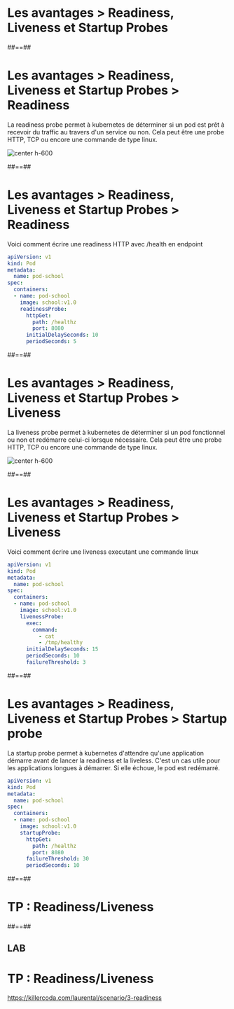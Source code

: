 <!-- .slide: class="transition-bg-sfeir-3"-->

# Les avantages > **Readiness, Liveness et Startup Probes**

##==##

<!-- .slide: -->

# Les avantages > Readiness, Liveness et Startup Probes > **Readiness**

La readiness probe permet à kubernetes de déterminer si un pod est prêt à recevoir du traffic au travers d'un service ou non. Cela peut être une probe HTTP, TCP ou encore une commande de type linux.

![center h-600](./assets/images/readiness.png)

##==##

<!-- .slide: class="with-code-bg-dark" -->

# Les avantages > Readiness, Liveness et Startup Probes > **Readiness**

Voici comment écrire une readiness HTTP avec /health en endpoint

```yaml
apiVersion: v1
kind: Pod
metadata:
  name: pod-school
spec:
  containers:
  - name: pod-school
    image: school:v1.0
    readinessProbe:
      httpGet:
        path: /healthz
        port: 8080
      initialDelaySeconds: 10
      periodSeconds: 5
```

##==##

<!-- .slide: -->

# Les avantages > Readiness, Liveness et Startup Probes > **Liveness**

La liveness probe permet à kubernetes de déterminer si un pod fonctionnel ou non et redémarre celui-ci lorsque nécessaire. Cela peut être une probe HTTP, TCP ou encore une commande de type linux.

![center h-600](./assets/images/liveness.png)

##==##

<!-- .slide: class="with-code-bg-dark" -->

# Les avantages > Readiness, Liveness et Startup Probes > **Liveness**

Voici comment écrire une liveness executant une commande linux

```yaml
apiVersion: v1
kind: Pod
metadata:
  name: pod-school
spec:
  containers:
  - name: pod-school
    image: school:v1.0
    livenessProbe:
      exec:
        command:
          - cat
          - /tmp/healthy
      initialDelaySeconds: 15
      periodSeconds: 10
      failureThreshold: 3
```

##==##

<!-- .slide: class="with-code-bg-dark" -->

# Les avantages > Readiness, Liveness et Startup Probes > **Startup probe**

La startup probe permet à kubernetes d'attendre qu'une application démarre avant de lancer la readiness et la liveless. C'est un cas utile pour les applications longues à démarrer. Si elle échoue, le pod est redémarré.

```yaml
apiVersion: v1
kind: Pod
metadata:
  name: pod-school
spec:
  containers:
  - name: pod-school
    image: school:v1.0
    startupProbe:
      httpGet:
        path: /healthz
        port: 8080
      failureThreshold: 30
      periodSeconds: 10
```

##==##

<!-- .slide: class="transition-bg-sfeir-2"-->

# TP : Readiness/Liveness

##==##

<!-- .slide: class="exercice"-->

## LAB
# TP : Readiness/Liveness

https://killercoda.com/laurental/scenario/3-readiness